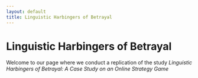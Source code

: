 ```yaml
---
layout: default
title: Linguistic Harbingers of Betrayal
---
```

<div class="blurb">
	<h1>Linguistic Harbingers of Betrayal </h1>
	<p>Welcome to our page where we conduct a replication of the study <em>Linguistic Harbingers of Betrayal:
A Case Study on an Online Strategy Game</em> </p>
</div><!-- /.blurb -->
